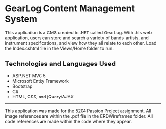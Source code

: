 <h1>GearLog Content Management System</h1>
<p>This application is a CMS created in .NET called GearLog. With this web application, users can store and search a variety of bands, 
artists, and instrument specifications, and view how they all relate to each other. Load the Index.cshtml file in the Views/Home folder to 
run.
</p>
<h2>Technologies and Languages Used</h2>
<ul>
<li>ASP.NET MVC 5</li>
<li>Microsoft Entity Framework</li>
<li>Bootstrap</li>
<li>C#</li>
<li>HTML, CSS, and jQuery/AJAX</li>
</ul>
<hr />
<p>This application was made for the 5204 Passion Project assignment. All image references are within the .pdf file in the 
ERDWireframes folder. All code references are made within the code where they appear.</p>
